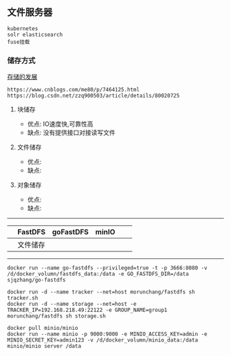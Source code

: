 ## 文件服务器


    kubernetes
    solr elasticsearch 
    fuse挂载

### 储存方式

[存储的发展](https://blog.csdn.net/gui951753/article/details/82714065)

    https://www.cnblogs.com/me80/p/7464125.html
    https://blog.csdn.net/zzq900503/article/details/80020725

1. 块储存
    - 优点: IO速度快,可靠性高
    - 缺点: 没有提供接口对接读写文件

2. 文件储存 
    - 优点:
    - 缺点:
    
3. 对象储存
    - 优点:
    - 缺点:


-----------------------------------------------------------------------------
|           |FastDFS    |goFastDFS     |minIO      |            |           |
|-----------|-----------|--------------|-----------|------------|-----------|
|           |文件储存    |              |           |            |           |
-----------------------------------------------------------------------------


```shell script
docker run --name go-fastdfs --privileged=true -t -p 3666:8080 -v /d/docker_volumn/fastdfs_data:/data -e GO_FASTDFS_DIR=/data sjqzhang/go-fastdfs
```

```shell script
docker run -d --name tracker --net=host morunchang/fastdfs sh tracker.sh
docker run -d --name storage --net=host -e TRACKER_IP=192.168.218.49:22122 -e GROUP_NAME=group1 morunchang/fastdfs sh storage.sh
```

```docker
docker pull minio/minio
docker run --name minio -p 9000:9000 -e MINIO_ACCESS_KEY=admin -e MINIO_SECRET_KEY=admin123 -v /d/docker_volumn/minio_data:/data minio/minio server /data
```
